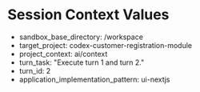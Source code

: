 # Session Context Values

- sandbox_base_directory: /workspace
- target_project: codex-customer-registration-module
- project_context: ai/context
- turn_task: "Execute turn 1 and turn 2."
- turn_id: 2
- application_implementation_pattern: ui-nextjs

